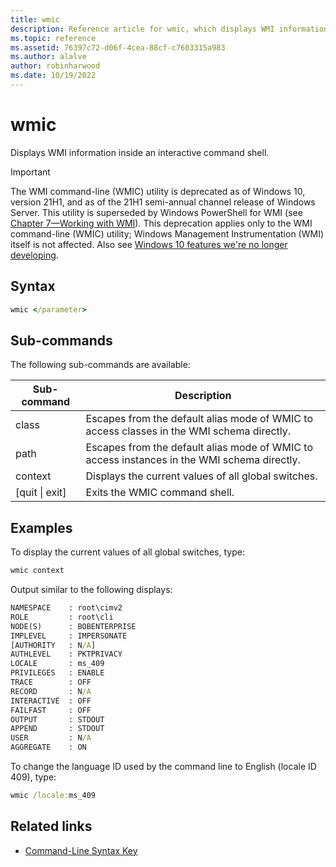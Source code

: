 ```yaml
---
title: wmic
description: Reference article for wmic, which displays WMI information inside an interactive command shell.
ms.topic: reference
ms.assetid: 76397c72-d06f-4cea-88cf-c7603315a983
ms.author: alalve
author: robinharwood
ms.date: 10/19/2022
---
```


# wmic

Displays WMI information inside an interactive command shell.

> [!IMPORTANT]
> The WMI command-line (WMIC) utility is deprecated as of Windows 10, version 21H1, and as of the 21H1 semi-annual channel release of Windows Server. This utility is superseded by Windows PowerShell for WMI (see [Chapter 7—Working with WMI](/powershell/scripting/learn/ps101/07-working-with-wmi)). This deprecation applies only to the WMI command-line (WMIC) utility; Windows Management Instrumentation (WMI) itself is not affected. Also see [Windows 10 features we're no longer developing](/windows/deployment/planning/windows-10-deprecated-features).

## Syntax

```cmd
wmic </parameter>
```

## Sub-commands

The following sub-commands are available:

|Sub-command|Description|
|-----------|-----------|
|class|Escapes from the default alias mode of WMIC to access classes in the WMI schema directly.|
|path|Escapes from the default alias mode of WMIC to access instances in the WMI schema directly.|
|context|Displays the current values of all global switches.|
|[quit \| exit]|Exits the WMIC command shell.|

## Examples

To display the current values of all global switches, type:

```cmd
wmic context
```

Output similar to the following displays:

```cmd
NAMESPACE    : root\cimv2
ROLE         : root\cli
NODE(S)      : BOBENTERPRISE
IMPLEVEL     : IMPERSONATE
[AUTHORITY   : N/A]
AUTHLEVEL    : PKTPRIVACY
LOCALE       : ms_409
PRIVILEGES   : ENABLE
TRACE        : OFF
RECORD       : N/A
INTERACTIVE  : OFF
FAILFAST     : OFF
OUTPUT       : STDOUT
APPEND       : STDOUT
USER         : N/A
AGGREGATE    : ON
```

To change the language ID used by the command line to English (locale ID 409), type:

```cmd
wmic /locale:ms_409
```

## Related links

- [Command-Line Syntax Key](command-line-syntax-key.md)
